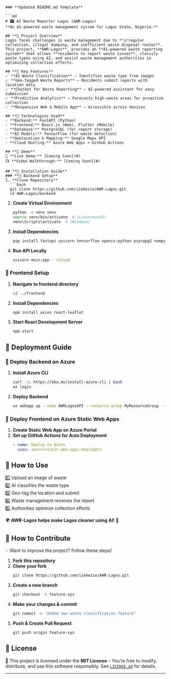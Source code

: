  ```
### **Updated README.md Template**

```md
# 🏙️ AI Waste Reporter Lagos (AWR-Lagos)
**An AI-powered waste management system for Lagos State, Nigeria.**  

## **🔹 Project Overview**
Lagos faces challenges in waste management due to **irregular collection, illegal dumping, and inefficient waste disposal routes**. This project, **AWR-Lagos**, provides an **AI-powered waste reporting system** that allows **residents to report waste issues**, classify waste types using AI, and assist waste management authorities in optimizing collection efforts.

## **🔹 Key Features**
✅ **AI Waste Classification** – Identifies waste type from images  
✅ **Geo-tagged Waste Reports** – Residents submit reports with location data  
✅ **Chatbot for Waste Reporting** – AI-powered assistant for easy submission  
✅ **Predictive Analytics** – Forecasts high-waste areas for proactive collection  
✅ **Responsive Web & Mobile App** – Accessible across devices  

## **🔹 Technologies Used**
- **Backend:** FastAPI (Python)
- **Frontend:** React.js (Web), Flutter (Mobile)
- **Database:** PostgreSQL (for report storage)
- **AI Models:** TensorFlow (for waste detection)
- **Geolocation & Mapping:** Google Maps API
- **Cloud Hosting:** Azure Web Apps + GitHub Actions  

## **🔹 Demo**
🚀 **Live Demo:** [Coming Soon](#)  
📺 **Video Walkthrough:** [Coming Soon](#)  

## **🔹 Installation Guide**
### **🔸 Backend Setup**
1. **Clone Repository**
   ```bash
   git clone https://github.com/iiekezie/AWR-Lagos.git
   cd AWR-Lagos/backend
   ```
2. **Create Virtual Environment**
   ```bash
   python -m venv venv
   source venv/bin/activate  # (Linux/macOS)
   venv\Scripts\activate  # (Windows)
   ```
3. **Install Dependencies**
   ```bash
   pip install fastapi uvicorn tensorflow opencv-python psycopg2 numpy
   ```
4. **Run API Locally**
   ```bash
   uvicorn main:app --reload
   ```

### **🔸 Frontend Setup**
1. **Navigate to frontend directory**
   ```bash
   cd ../frontend
   ```
2. **Install Dependencies**
   ```bash
   npm install axios react-leaflet
   ```
3. **Start React Development Server**
   ```bash
   npm start
   ```

## **🔹 Deployment Guide**
### **🔸 Deploy Backend on Azure**
1. **Install Azure CLI**
   ```bash
   curl -sL https://aka.ms/install-azure-cli | bash
   az login
   ```
2. **Deploy Backend**
   ```bash
   az webapp up --name AWRLagosAPI --resource-group MyResourceGroup --runtime PYTHON:3.8
   ```

### **🔸 Deploy Frontend on Azure Static Web Apps**
1. **Create Static Web App on Azure Portal**
2. **Set up GitHub Actions for Auto Deployment**
   ```yaml
   - name: Deploy to Azure
     uses: azure/static-web-apps-deploy@v1
   ```

## **🔹 How to Use**
1️⃣ Upload an image of waste  
2️⃣ AI classifies the waste type  
3️⃣ Geo-tag the location and submit  
4️⃣ Waste management receives the report  
5️⃣ Authorities optimize collection efforts  

🌍 **AWR-Lagos helps make Lagos cleaner using AI!** 🚀  

## **🔹 How to Contribute**
💡 Want to improve the project? Follow these steps!  
1. **Fork this repository**  
2. **Clone your fork**  
   ```bash
   git clone https://github.com/iiekezie/AWR-Lagos.git
   ```
3. **Create a new branch**  
   ```bash
   git checkout -b feature-xyz
   ```
4. **Make your changes & commit**  
   ```bash
   git commit -m "Added new waste classification feature"
   ```
5. **Push & Create Pull Request**  
   ```bash
   git push origin feature-xyz
   ```

## **🔹 License**
📜 This project is licensed under the **MIT License** – You’re free to modify, distribute, and use this software responsibly. See [`LICENSE.md`](LICENSE.md) for details.

---
